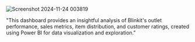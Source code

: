 ![Screenshot 2024-11-24 003819](https://github.com/user-attachments/assets/ee367ef1-cbfc-4dd1-91ca-5644d6bed117)


"This dashboard provides an insightful analysis of Blinkit's outlet performance, sales metrics, item distribution, and customer ratings, created using Power BI for data visualization and exploration."






